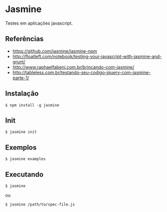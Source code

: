 # Jasmine

Testes em aplicações javascript.

## Referências

- https://github.com/jasmine/jasmine-npm
- http://floatleft.com/notebook/testing-your-javascript-with-jasmine-and-grunt/
- http://www.raphaelfabeni.com.br/brincando-com-jasmine/
- http://tableless.com.br/testando-seu-codigo-jquery-com-jasmine-parte-1/


## Instalação

```
$ npm install -g jasmine
```

## Init

```
$ jasmine init
```

## Exemplos

```
$ jasmine examples
```

## Executando

```
$ jasmine
```

ou

```
$ jasmine /path/to/spec-file.js
```
